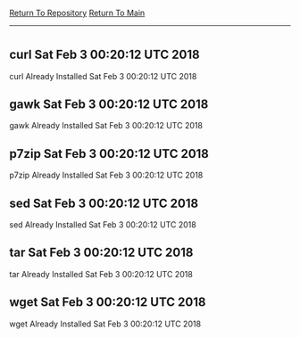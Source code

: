 [Return To Repository](https://github.com/deathbybandaid/piholeparser/)
[Return To Main](https://github.com/deathbybandaid/piholeparser/blob/master/RecentRunLogs/Mainlog.md)
____________________________________
# 
## curl Sat Feb 3 00:20:12 UTC 2018
curl Already Installed Sat Feb 3 00:20:12 UTC 2018
## gawk Sat Feb 3 00:20:12 UTC 2018
gawk Already Installed Sat Feb 3 00:20:12 UTC 2018
## p7zip Sat Feb 3 00:20:12 UTC 2018
p7zip Already Installed Sat Feb 3 00:20:12 UTC 2018
## sed Sat Feb 3 00:20:12 UTC 2018
sed Already Installed Sat Feb 3 00:20:12 UTC 2018
## tar Sat Feb 3 00:20:12 UTC 2018
tar Already Installed Sat Feb 3 00:20:12 UTC 2018
## wget Sat Feb 3 00:20:12 UTC 2018
wget Already Installed Sat Feb 3 00:20:12 UTC 2018
